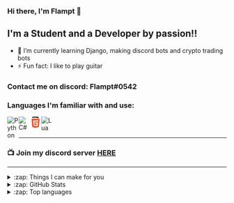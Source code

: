### Hi there, I'm Flampt 👋

## I'm a Student and a Developer by passion!!

- 🌱 I’m currently learning Django, making discord bots and crypto trading bots
- ⚡ Fun fact: I like to play guitar

### Contact me on discord: Flampt#0542

### Languages I'm familiar with and use:
<img align="left" alt="Python" width="26px" src="https://upload.wikimedia.org/wikipedia/commons/thumb/c/c3/Python-logo-notext.svg/2048px-Python-logo-notext.svg.png" />
<img align="left" alt="C#" width="26px" src="https://camo.githubusercontent.com/52045ed9d775b4ac9286e51c28b878edca6bb1750815b423c8d06c7976040ab7/68747470733a2f2f6d617274696e63686176657a2e6769746875622e696f2f4173736574732f4c6f676f732f6373686172702e737667" />
<img align="left" alt="HTML5" width="26px" src="https://raw.githubusercontent.com/github/explore/80688e429a7d4ef2fca1e82350fe8e3517d3494d/topics/html/html.png" />
<img align="left" alt="Lua" width="26px" src="https://upload.wikimedia.org/wikipedia/commons/thumb/c/cf/Lua-Logo.svg/1200px-Lua-Logo.svg.png" />
<br />
<br />

---

### 📺 Join my discord server [HERE](https://discord.gg/wEWsdEKeEw)

---

<details>
  <summary>:zap: Things I can make for you</summary>
  
<!--START_SECTION:activity-->
1. 🗣 Discord bots
2. 🗣 Crypto trading bots
3. 🗣 OCR programs in python
<!--END_SECTION:activity-->

</details>

<details>
  <summary>:zap: GitHub Stats</summary>

  <img align="left" alt="GitHub Stats" src="https://github-readme-stats.vercel.app/api?username=flamptx&theme=tokyonight&show_icons=true" />
  <br />
</details>

<details>
  <summary>:zap: Top languages</summary>

  <img align="left" alt="Top langs" src="https://github-readme-stats.vercel.app/api/top-langs/?username=flamptx&layout=compact&theme=tokyonight" />
  
</details>
